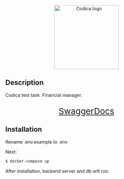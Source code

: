 <p align="center">
  <a href="http://codica.com/" target="blank"><img src="https://www.codica.com/static/logo.3f55bcea.svg" width="200" alt="Codica logo" /></a>
</p>

## Description

Codica test task. Financial manager.

<p align="center" style="font-size: 26px"><a href="https://oleksiipaliiua.github.io/Codica-TestTask/" target="blank">SwaggerDocs</a></p>

## Installation

Rename .env.example to .env

Next:

```bash
$ docker-compose up
```

After installation, backend server and db will run.
